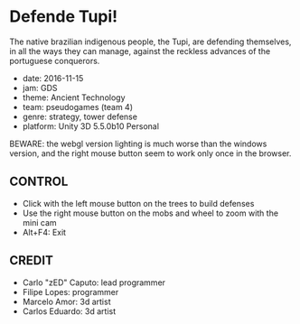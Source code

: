 Defende Tupi!
=============

The native brazilian indigenous people, the Tupi, are defending themselves, in all the ways
they can manage, against the reckless advances of the portuguese conquerors.

* date: 2016-11-15
* jam: GDS
* theme: Ancient Technology
* team: pseudogames (team 4)
* genre: strategy, tower defense
* platform: Unity 3D 5.5.0b10 Personal

BEWARE: the webgl version lighting is much worse than the windows version,
and the right mouse button seem to work only once in the browser.

CONTROL
-------
* Click with the left mouse button on the trees to build defenses
* Use the right mouse button on the mobs and wheel to zoom with the mini cam
* Alt+F4: Exit

CREDIT
------
* Carlo "zED" Caputo: lead programmer
* Filipe Lopes: programmer
* Marcelo Amor: 3d artist
* Carlos Eduardo: 3d artist

